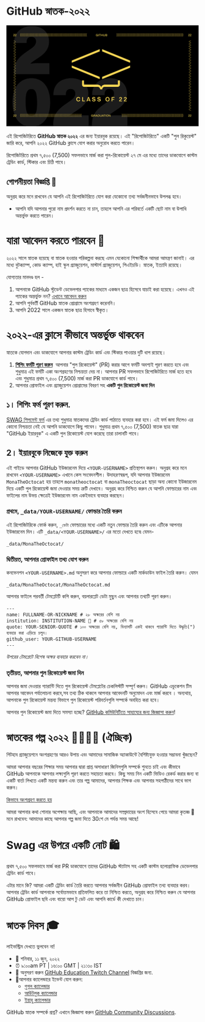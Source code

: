 # GitHub স্নাতক-২০২২

![2022-github-graduation-social-card-1](/assets/GHG_Blog_1.jpg)

এই রিপোজিটরিতে **GitHub স্নাতক ২০২২** এর জন্য ইয়ারবুক রয়েছে। এই "রিপোজিটরিতে" একটি "পুল রিকুয়েস্ট" জারি করে, আপনি ২০২২ GitHub ক্লাসে যোগ করার অনুরোধ করতে পারেন।

রিপোজিটরিতে প্রথম ৭,৫০০ (7,500) সফলভাবে মার্জ করা পুল-রিকোয়েস্ট ২৭ মে এর মধ্যে তাদের ডাকযোগে কাস্টম ট্রেডিং কার্ড, স্টিকার এবং চিঠি পাবে।

## গোপনীয়তা বিজ্ঞপ্তি 👀

অনুগ্রহ করে মনে রাখবেন যে আপনি এই রিপোজিটরিতে যোগ করা যেকোনো তথ্য সর্বজনীনভাবে উপলব্ধ হবে।

- আপনি যদি আপনার পুরো নাম প্রদর্শন করতে না চান, তাহলে আপনি এর পরিবর্তে একটি ছোট নাম বা উপাধি অন্তর্ভুক্ত করতে পারেন।

# যারা আবেদন করতে পারবেন 📝

২০২২ সালে স্নাতক হয়েছে বা স্নাতক হওয়ার পরিকল্পনা করছে এমন যেকোনো শিক্ষার্থীকে আমরা আমন্ত্রণ জানাই। এর মধ্যে বুটক্যাম্প, কোড ক্যাম্প, হাই স্কুল গ্র্যাজুয়েশন, মাস্টার্স গ্র্যাজুয়েশন, পিএইচডি। স্নাতক, ইত্যাদি রয়েছে।

যোগ্যতার মানদণ্ড হল -

1. আপনাকে GitHub স্টুডেন্ট ডেভেলপার প্যাকের মাধ্যমে একজন ছাত্র হিসেবে যাচাই করা হয়েছে। এখনও এই প্যাকের অন্তর্ভুক্ত নন? [এখানে আবেদন করুন](https://education.github.com/discount_requests/student_application?utm_source=2022-06-11-GitHubGraduation)
2. আপনি পূর্ববর্তী GitHub স্নাতক প্রোগ্রামে অংশগ্রহণ করেননি।
3. আপনি 2022 সালে একজন স্নাতক ছাত্র হিসাবে স্বীকৃত।

# ২০২২-এর ক্লাসে কীভাবে অন্তর্ভুক্ত থাকবেন 
স্নাতকে যোগদান এবং ডাকযোগে আপনার কাস্টম ট্রেডিং কার্ড এবং স্টিকার পাওয়ার দুটি ধাপ রয়েছে।
1. [**শিপিং ফর্মটি পূরণ করুন**](https://airtable.com/shrVMo8ItH4wjsO9f)
 ️ আপনার "পুল রিকোয়েস্ট" (PR) করার আগে ফর্মটি অবশ্যই পূরণ করতে হবে এবং শুধুমাত্র এই ফর্মটি একা অংশগ্রহণের নিশ্চয়তা দেয় না। আপনার PR সফলভাবে রিপোজিটরিতে মার্জ হতে হবে এবং শুধুমাত্র প্রথম ৭,৫০০ (7,500) মার্জ করা PR ডাকযোগে কার্ড পাবে।
2. আপনার প্রোফাইল এবং গ্র্যাজুয়েশন প্রোগ্রামের বিবরণ সহ **একটি পুল রিকোয়েস্ট জমা দিন**

## ১। শিপিং ফর্ম পূরণ করুন.
[SWAG শিপমেন্ট ফর্ম](https://airtable.com/shrVMo8ItH4wjsO9f) এর তথ্য শুধুমাত্র স্নাতকদের ট্রেডিং কার্ড পাঠাতে ব্যবহার করা হবে। এই ফর্ম জমা দিলেও এর কোনো নিশ্চয়তা নেই যে আপনি ডাকযোগে কিছু পাবেন। শুধুমাত্র প্রথম ৭,৫০০ (7,500) স্নাতক ছাত্র যারা "GitHub ইয়ারবুক" এ একটি পুল রিকোয়েস্ট যোগ করেছে তারা চালানটি পাবে।

## 2। ইয়ারবুকে নিজেকে যুক্ত করুন
এই গাইডে আপনার GitHub ইউজারনেম দিয়ে `<YOUR-USERNAME>` প্রতিস্থাপন করুন। অনুগ্রহ করে মনে রাখবেন `<YOUR-USERNAME>` এখানে কেস সংবেদনশীল। উদাহরণস্বরূপ, যদি আপনার ইউজারনেম `MonaTheOctocat` হয় তাহলে `monatheoctocat` বা `monaTheoctocat` ছাড়া অন্য কোনো ইউজারনেম দিয়ে একটি পুল রিকোয়েস্ট জমা দেওয়ার সময় ত্রুটি দেখাবে। অনুগ্রহ করে নিশ্চিত করুন যে আপনি ফোল্ডারের নাম এবং ফাইলের নাম উভয় ক্ষেত্রেই ইউজারনেম নাম একইভাবে ব্যবহার করছেন।

### প্রথমে, `_data/YOUR-USERNAME/` ফোল্ডার তৈরি করুন
এই রিপোজিটরিকে ফোর্ক করুন, `_ডেটা` ফোল্ডারের মধ্যে একটি নতুন ফোল্ডার তৈরি করুন এবং এটিকে আপনার ইউজারনেম দিন। এটি `_data/<YOUR-USERNAME>/` এর মতো দেখতে হবে৷ যেমন-

```
_data/MonaTheOctocat/
```

### দ্বিতীয়ত, আপনার প্রোফাইল তথ্য যোগ করুন

কনভেনশন `<YOUR-USERNAME>.md` অনুসরণ করে আপনার ফোল্ডারে একটি মার্কডাউন ফাইল তৈরি করুন। যেমন

```
_data/MonaTheOctocat/MonaTheOctocat.md
```

আপনার ফাইলে পরবর্তী টেমপ্লেটটি কপি করুন, বয়লারপ্লেট ডেটা মুছুন এবং আপনার তথ্যটি পূরণ করুন।

```
---
name: FULLNAME-OR-NICKNAME # ২৮ অক্ষরের বেশি নয়
institution: INSTITUTION-NAME 🚩 # ৫৮ অক্ষরের বেশি নয়
quote: YOUR-SENIOR-QUOTE # ১০০ অক্ষরের বেশি নয়, বিন্যাসটি একই থাকবে গ্যারান্টি দিতে উদ্ধৃতি(") ব্যবহার করা এড়িয়ে চলুন।
github_user: YOUR-GITHUB-USERNAME
---
```

_উপরের টেমপ্লেটে বিশেষ অক্ষর ব্যবহার করবেন না।_

### তৃতীয়ত, আপনার পুল রিকোয়েস্ট জমা দিন
আপনার জমা দেওয়ার গ্যারান্টি দিতে পুল রিকোয়েস্ট টেমপ্লেটের চেকলিস্টটি সম্পূর্ণ করুন। GitHub এডুকেশন টিম আপনার আবেদন পর্যালোচনা করবে,সব তথ্য ঠিক থাকলে আপনার আবেদনটি অনুমোদন এবং মার্জ করবে । অন্যথায়, আপনাকে পুল রিকোয়েস্ট মন্তব্য বিভাগে পুল রিকোয়েস্ট পরিবর্তনগুলি সম্পর্কে অবহিত করা হবে। 

আপনার পুল রিকোয়েস্ট জমা দিতে সমস্যা হচ্ছে? [GitHub কমিউনিটিতে সাহায্যের জন্য জিজ্ঞাসা করুন](https://github.com/orgs/github-community/discussions/categories/github-education)!

# স্নাতকের গল্প ২০২২ 👩‍🏫👨‍🏫 (ঐচ্ছিক)

গিটহাব গ্র্যাজুয়েশনে অংশগ্রহণের আরও উপায় এবং আমাদের সামাজিক অ্যাকাউন্টে বৈশিষ্ট্যযুক্ত হওয়ার সম্ভাবনা খুঁজছেন?

আমরা আপনার বছরের শিক্ষার সময় আপনার দ্বারা প্রাপ্ত অসাধারণ জিনিসগুলি সম্পর্কে শুনতে চাই এবং কীভাবে GitHub আপনাকে আপনার লক্ষ্যগুলি পূরণ করতে সহায়তা করবে। কিছু সময় নিন একটি ভিডিও রেকর্ড করার জন্য বা একটি বার্তা লিখতে একটি মন্তব্য করুন এবং তার গল্প আমাদের, আপনার শিক্ষক এবং আপনার সহপাঠীদের সাথে ভাগ করুন।

[কিভাবে অংশগ্রহণ করতে হয়](https://drive.google.com/file/d/1AcgUKLXx6WIC5s4eanzOfj8EsiYHARrt/view?usp=sharing)

আমরা আপনার কথা শোনার অপেক্ষায় আছি, এবং আপনাকে আমাদের সম্প্রদায়ের অংশ হিসেবে পেয়ে আমরা কৃতজ্ঞ 💖
মনে রাখবেন: আমাদের কাছে আপনার গল্প জমা দিতে 30শে মে পর্যন্ত সময় আছে!

# Swag এর উপরে একটি নোট 🛍

প্রথম ৭,৫০০ সফলভাবে মার্জ করা PR ডাকযোগে তাদের GitHub স্ট্যাটাস সহ একটি কাস্টম হলোগ্রাফিক ডেভেলপার ট্রেডিং কার্ড পাবে।

এটার মানে কি? আমরা একটি ট্রেডিং কার্ড তৈরি করতে আপনার সর্বজনীন GitHub প্রোফাইল তথ্য ব্যবহার করব। আপনার ট্রেডিং কার্ড আপনাকে সর্বোত্তমভাবে প্রতিফলিত করে তা নিশ্চিত করতে, অনুগ্রহ করে নিশ্চিত করুন যে আপনার GitHub প্রোফাইল ছবি এবং বায়ো আপ টু ডেট এবং আপনি কার্ডে কী দেখাতে চান।

# স্নাতক দিবস 🎓

লাইভস্ট্রিম দেখতে ভুলবেন না!

- 📆 শনিবার, ১১ জুন, ২০২২
- ⏰ ৯:০০am PT | ১৬:০০ GMT | ২১:৩০ IST
- 📍 অনুসরণ করুন [GitHub Education Twitch Channel](https://twitch.tv/githubeducation) বিজ্ঞপ্তির জন্য.
- 📎আপনার ক্যালেন্ডারে ইভেন্ট যোগ করুন:
  - [গুগল ক্যালেন্ডার](https://calendar.google.com/calendar/render?action=TEMPLATE&dates=20220611T160000Z%2F20220611T180000Z&details=&location=https%3A%2F%2Fwww.twitch.tv%2Fgithubeducation&text=%F0%9F%8E%89%F0%9F%8E%8A%20GitHub%20Graduation%202022%20%F0%9F%8E%89%F0%9F%8E%8A)
  - [আউটলুক ক্যালেন্ডার](https://outlook.live.com/calendar/0/deeplink/compose?allday=false&body=&enddt=2022-06-11T18%3A00%3A00%2B00%3A00&location=https%3A%2F%2Fwww.twitch.tv%2Fgithubeducation&path=%2Fcalendar%2Faction%2Fcompose&rru=addevent&startdt=2022-06-11T16%3A00%3A00%2B00%3A00&subject=%F0%9F%8E%89%F0%9F%8E%8A%20GitHub%20Graduation%202022%20%F0%9F%8E%89%F0%9F%8E%8A)
  - [ইয়াহু ক্যালেন্ডার](https://calendar.yahoo.com/?desc=&dur=&et=20220611T180000Z&in_loc=https%3A%2F%2Fwww.twitch.tv%2Fgithubeducation&st=20220611T160000Z&title=%F0%9F%8E%89%F0%9F%8E%8A%20GitHub%20Graduation%202022%20%F0%9F%8E%89%F0%9F%8E%8A&v=60)

GitHub স্নাতক সম্পর্কে প্রশ্ন? এখানে জিজ্ঞাসা করুন [GitHub Community Discussions](https://github.com/orgs/github-community/discussions/categories/github-education).

